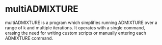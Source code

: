 # multiADMIXTURE
multiADMIXTURE is a program which simplifies running ADMIXTURE over a range of k and multiple iterations. It operates with a single command, erasing the need for writing custom scripts or manually entering each ADMIXTURE command.

